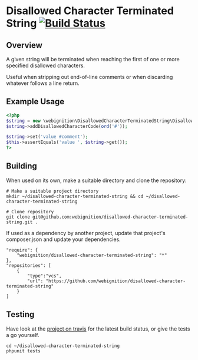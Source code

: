 Disallowed Character Terminated String [![Build Status](https://secure.travis-ci.org/webignition/disallowed-character-terminated-string.png?branch=master)](http://travis-ci.org/webignition/disallowed-character-terminated-string)
====================================

Overview
---------

A given string will be terminated when reaching the first of one or more specified
disallowed characters.

Useful when stripping out end-of-line comments or when discarding whatever follows
a line return.

Example Usage
---------------

```php
<?php
$string = new \webignition\DisallowedCharacterTerminatedString\DisallowedCharacterTerminatedString();
$string->addDisallowedCharacterCode(ord('#'));

$string->set('value #comment');
$this->assertEquals('value ', $string->get());
?>
```

Building
--------

When used on its own, make a suitable directory and clone the repository:

    # Make a suitable project directory
    mkdir ~/disallowed-character-terminated-string && cd ~/disallowed-character-terminated-string

    # Clone repository
    git clone git@github.com:webignition/disallowed-character-terminated-string.git .

If used as a dependency by another project, update that project's composer.json
and update your dependencies.

    "require": {
        "webignition/disallowed-character-terminated-string": "*"      
    },
    "repositories": [
        {
            "type":"vcs",
            "url": "https://github.com/webignition/disallowed-character-terminated-string"
        }
    ]

Testing
-------

Have look at the [project on travis][4] for the latest build status, or give the tests
a go yourself.

    cd ~/disallowed-character-terminated-string
    phpunit tests


[4]: http://travis-ci.org/webignition/disallowed-character-terminated-string/builds